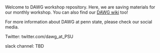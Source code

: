 Welcome to DAWG workshop repository. Here, we are saving materials for our monthly workshop. You can also find our [DAWG wiki](https://github.com/DAWGPSU/DAWG_workshop/wiki) too!

For more information about DAWG at penn state, please check our social media. 

Twitter: twitter.com/dawg_at_PSU

slack channel: TBD
